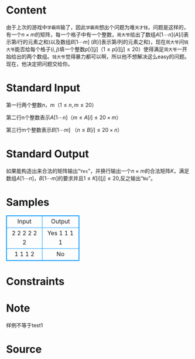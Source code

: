 
# Content

由于上次的游戏中`学霸周`输了，因此`学霸周`想出个问题为难`天才钱`，问题是这样的，有一个$n\times m$的矩阵，每一个格子中有一个整数，`周大爷`给出了数组$A[1\cdots n]$($A[i]$表示第$i$行的元素之和)以及数组$B[1\cdots m]$ ($B[i]$表示第$i$列的元素之和)，现在`周大爷`问`钱大爷`能否给每个格子$(i,j)$填一个整数$p[i][j]$（$1\le p[i][j]\le 20$）使得满足`周大爷`一开始给出的两个数组。`钱大爷`觉得暴力都可以啊，所以他不想解决这么easy的问题。现在，他决定把问题交给你。

# Standard Input

第一行两个整数$n$，$m$（$1\le n,m\le 20$）

第二行n个整数表示$A[1\cdots n]$（$m\le A[i]\le 20\times m$）
        
第三行m个整数表示$B[1\cdots m]$ （$n\le B[i]\le 20\times n$）

# Standard Output

如果能构造出来合法的矩阵输出“`Yes`”，并换行输出一个$n\times m$的合法矩阵$K$，满足数组$A[1\cdots n]$，$B[1\cdots m]$的要求并且$1\le K[i][j]\le 20$,反之输出“`No`”。

# Samples

<style>
        table,table tr th, table tr td { border:1px solid #0094ff; }
        table { width: 200px; min-height: 25px; line-height: 25px; text-align: center; border-collapse: collapse;}   
    </style>
<table>
	<tr>
		<td>Input</td>
		<td>Output</td>
	</tr>
<tr><td>2 2
2 2
2 2</td><td>Yes
1 1
1 1</td></tr><tr><td>1 1
1 
2</td><td>No</td></tr></table>


# Constraints



# Note

样例不等于test1

# Source


